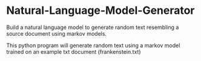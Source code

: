 # Natural-Language-Model-Generator
Build a natural language model to generate random text resembling a source document using markov models.

This python program will generate random text using a markov model trained on an example txt document (frankenstein.txt)

